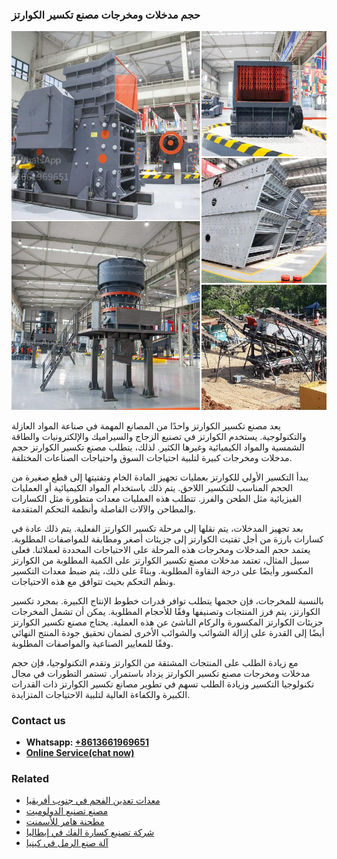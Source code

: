 <h3>حجم مدخلات ومخرجات مصنع تكسير الكوارتز</h3><img src='1701850840.jpg' alt=''><p>يعد مصنع تكسير الكوارتز واحدًا من المصانع المهمة في صناعة المواد العازلة والتكنولوجية. يستخدم الكوارتز في تصنيع الزجاج والسيراميك والإلكترونيات والطاقة الشمسية والمواد الكيميائية وغيرها الكثير. لذلك، يتطلب مصنع تكسير الكوارتز حجم مدخلات ومخرجات كبيرة لتلبية احتياجات السوق واحتياجات الصناعات المختلفة.</p><p>يبدأ التكسير الأولي للكوارتز بعمليات تجهيز المادة الخام وتفتيتها إلى قطع صغيرة من الحجم المناسب للتكسير اللاحق. يتم ذلك باستخدام المواد الكيميائية أو العمليات الفيزيائية مثل الطحن والفرز. تتطلب هذه العمليات معدات متطورة مثل الكسارات والمطاحن والآلات الفاصلة وأنظمة التحكم المتقدمة.</p><p>بعد تجهيز المدخلات، يتم نقلها إلى مرحلة تكسير الكوارتز الفعلية. يتم ذلك عادة في كسارات بارزة من أجل تفتيت الكوارتز إلى جزيئات أصغر ومطابقة للمواصفات المطلوبة. يعتمد حجم المدخلات ومخرجات هذه المرحلة على الاحتياجات المحددة لعملائنا. فعلى سبيل المثال، تعتمد مدخلات مصنع تكسير الكوارتز على الكمية المطلوبة من الكوارتز المكسور وأيضًا على درجة النقاوة المطلوبة. وبناءً على ذلك، يتم ضبط معدات التكسير ونظم التحكم بحيث تتوافق مع هذه الاحتياجات.</p><p>بالنسبة للمخرجات، فإن حجمها يتطلب توافر قدرات خطوط الإنتاج الكبيرة. بمجرد تكسير الكوارتز، يتم فرز المنتجات وتصنيفها وفقًا للأحجام المطلوبة. يمكن أن تشمل المخرجات جزيئات الكوارتز المكسورة والركام الناشئ عن هذه العملية. يحتاج مصنع تكسير الكوارتز أيضًا إلى القدرة على إزالة الشوائب والشوائب الأخرى لضمان تحقيق جودة المنتج النهائي وفقًا للمعايير الصناعية والمواصفات المطلوبة.</p><p>مع زيادة الطلب على المنتجات المشتقة من الكوارتز وتقدم التكنولوجيا، فإن حجم مدخلات ومخرجات مصنع تكسير الكوارتز يزداد باستمرار. تستمر التطورات في مجال تكنولوجيا التكسير وزيادة الطلب تسهم في تطوير مصانع تكسير الكوارتز ذات القدرات الكبيرة والكفاءة العالية لتلبية الاحتياجات المتزايدة.</p><h3>Contact us</h3><ul><li><strong>Whatsapp:&nbsp;<a href="https://wa.me/8613661969651">+8613661969651</a></strong></li><li><a href="https://swt.shibang-china.com/?git&amp;zhl&amp;حجم مدخلات ومخرجات مصنع تكسير الكوارتز"><strong>Online Service(chat now)</strong></a></li></ul><h3>Related</h3><ul><li><a href='معدات تعدين الفحم في جنوب أفريقيا.md'>معدات تعدين الفحم في جنوب أفريقيا</a></li><li><a href='مصنع تصنيع الدولوميت.md'>مصنع تصنيع الدولوميت</a></li><li><a href='مطحنة هامر للأسمنت.md'>مطحنة هامر للأسمنت</a></li><li><a href='شركة تصنيع كسارة الفك في إيطاليا.md'>شركة تصنيع كسارة الفك في إيطاليا</a></li><li><a href='آلة صنع الرمل في كينيا.md'>آلة صنع الرمل في كينيا</a></li></ul>